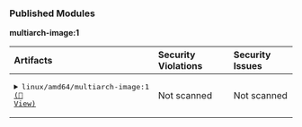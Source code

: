 

<h3>Published Modules</h3>



**multiarch-image:1**



| Artifacts | Security Violations | Security Issues |
| :------------ | :--------------------- | :------------------ |
| <pre><details><summary>linux/amd64/multiarch-image:1 <a href=https://myplatform.com/ui/packages/docker:%2F%2Fmultiarch-image/sha256__sha256:552c>(🐸 View)</a></summary><br>📦 docker-local<br>└── 📁 multiarch-image<br>    ├── 📁 sha256:552c<br>    │   └── <a href='https://myplatform.com/ui/repos/tree/General/docker-local/multiarch-image/sha256:552c/sha256?clearFilter=true&gh_job_id=JFrog+CLI+Core+Tests&gh_section=packages' target="_blank">sha256</a><br>    └── <a href='https://myplatform.com/ui/repos/tree/General/docker-local/multiarch-image/sha256?clearFilter=true&gh_job_id=JFrog+CLI+Core+Tests&gh_section=packages' target="_blank">sha256</a><br><br></details></pre> | Not scanned | Not scanned |
